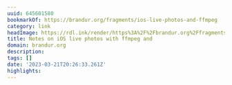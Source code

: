 ```yaml
---
uuid: 645601580
bookmarkOf: https://brandur.org/fragments/ios-live-photos-and-ffmpeg
category: link
headImage: https://rdl.ink/render/https%3A%2F%2Fbrandur.org%2Ffragments%2Fios-live-photos-and-ffmpeg
title: Notes on iOS live photos with ffmpeg and
domain: brandur.org
description:
tags: []
date: '2023-03-21T20:26:33.261Z'
highlights:
---
```



